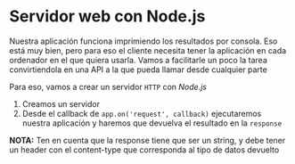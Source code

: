 # Servidor web con Node.js

Nuestra aplicación funciona imprimiendo los resultados por consola. Eso está muy bien, pero para eso el cliente necesita tener la aplicación en cada ordenador en el que quiera usarla. Vamos a facilitarle un poco la tarea convirtiendola en una API a la que pueda llamar desde cualquier parte

Para eso, vamos a crear un servidor `HTTP` con _Node.js_

1. Creamos un servidor
2. Desde el callback de `app.on('request', callback)` ejecutaremos nuestra aplicación y haremos que devuelva el resultado en la `response`

**NOTA:** Ten en cuenta que la response tiene que ser un string, y debe tener un header con el content-type que corresponda al tipo de datos devuelto